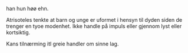 

han hun høø ehn.

Atrisoteles tenkte at barn og unge er uformet i hensyn til dyden siden de trenger en tyoe modenhet. Ikke handle på impuls eller gjennom lyst eller kortsiktig.

Kans tilnærming itl greie handler om sinne lag.